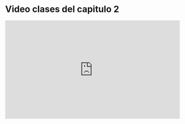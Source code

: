 # Video clases del capitulo 2

<iframe width="560" height="315" src="https://www.youtube.com/embed/buVwfLrr8RI" title="YouTube video player" frameborder="0" allow="accelerometer; autoplay; clipboard-write; encrypted-media; gyroscope; picture-in-picture" allowfullscreen></iframe>